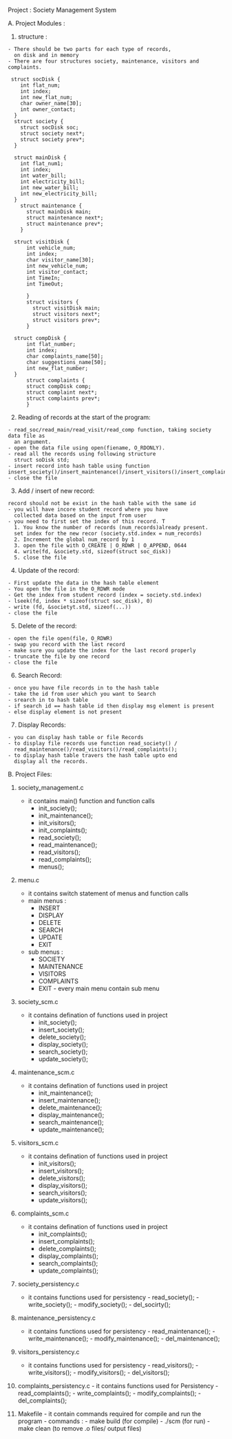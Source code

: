 Project : Society Management System

A. Project Modules :
  1. structure :

    - There should be two parts for each type of records,
      on disk and in memory
    - There are four structures society, maintenance, visitors and complaints.

     struct socDisk {
        int flat_num;
        int index;
        int new_flat_num;
        char owner_name[30];
        int owner_contact;
      }
      struct society {
        struct socDisk soc;
        struct society next*;
        struct society prev*;
      }

      struct mainDisk {
        int flat_num1;
        int index;
        int water_bill;
        int electricity_bill;
        int new_water_bill;
        int new_electricity_bill;
      }
        struct maintenance {
          struct mainDisk main;
          struct maintenance next*;
          struct maintenance prev*;
        }

      struct visitDisk {
          int vehicle_num;
          int index;
          char visitor_name[30];
          int new_vehicle_num;
          int visitor_contact;
          int TimeIn;
          int TimeOut;

          }
          struct visitors {
            struct visitDisk main;
            struct visitors next*;
            struct visitors prev*;
          }

      struct compDisk {
          int flat_number;
          int index;
          char complaints_name[50];
          char suggestions_name[50];
          int new_flat_number;
      }
          struct complaints {
          struct compDisk comp;
          struct complaint next*;
          struct complaints prev*;
          }

  2. Reading of records at the start of the program:

    - read_soc/read_main/read_visit/read_comp function, taking society data file as
      an argument.
    - open the data file using open(fiename, O_RDONLY).
    - read all the records using following structure
      struct soDisk std;
    - insert record into hash table using function insert_society()/insert_maintenance()/insert_visitors()/insert_complaints();
    - close the file

  3. Add / insert of new record:

    record should not be exist in the hash table with the same id
    - you will have incore student record where you have
      collected data based on the input from user
    - you need to first set the index of this record. T
      1. You know the number of records (num_records)already present.
      set index for the new recor (society.std.index = num_records)
      2. Increment the global num_record by 1
      3. open the file with O_CREATE | O_RDWR | O_APPEND, 0644
      4. write(fd, &society.std, sizeof(struct soc_disk))
      5. close the file

  4. Update of the record:

    - First update the data in the hash table element
    - You open the file in the O_RDWR mode
    - Get the index from student record (index = society.std.index)
    - lseek(fd, index * sizeof(struct soc_disk), 0)
    - write (fd, &societyt.std, sizeof(...))
    - close the file

  5. Delete of the record:

    - open the file open(file, O_RDWR)
    - swap you record with the last record
    - make sure you update the index for the last record properly
    - truncate the file by one record
    - close the file

  6. Search Record:

    - once you have file records in to the hash table
    - take the id from user which you want to Search
    - srearch in to hash table
    - if search id == hash table id then display msg element is present
    - else display element is not present

  7. Display Records:

    - you can display hash table or file Records
    - to display file records use function read_society() /
      read_maintenance()/read_visitors()/read_complaints();
    - to display hash table travers the hash table upto end
      display all the records.

B. Project Files:

  1. society_management.c
     - it contains main() function and function calls
          - init_society();
          - init_maintenance();
          - init_visitors();
          - init_complaints();
          - read_society();
          - read_maintenance();
          - read_visitors();
          - read_complaints();
          - menus();
  2. menu.c
     - it contains switch statement of menus and function
       calls
     - main menus :
          - INSERT
          - DISPLAY
          - DELETE
          - SEARCH
          - UPDATE
          - EXIT
     - sub menus :
          - SOCIETY
          - MAINTENANCE
          - VISITORS
          - COMPLAINTS
          - EXIT
    - every main menu contain sub menu

  3. society_scm.c
     - it contains defination of functions used in project
          - init_society();
          - insert_society();
          - delete_society();
          - display_society();
          - search_society();
          - update_society();

  4. maintenance_scm.c
     - it contains defination of functions used in project
          - init_maintenance();
          - insert_maintenance();
          - delete_maintenance();
          - display_maintenance();
          - search_maintenance();
          - update_maintenance();

  5. visitors_scm.c
     - it contains defination of functions used in project
          - init_visitors();
          - insert_visitors();
          - delete_visitors();
          - display_visitors();
          - search_visitors();
          - update_visitors();

  6. complaints_scm.c
     - it contains defination of functions used in project
          - init_complaints();
          - insert_complaints();
          - delete_complaints();
          - display_complaints();
          - search_complaints();
          - update_complaints();

 7. society_persistency.c
    - it contains functions used for persistency
          - read_society();
          - write_society();
          - modify_society();
          - del_socirty();

 8. maintenance_persistency.c
    - it contains functions used for persistency
          - read_maintenance();
          - write_maintenance();
          - modify_maintenance();
          - del_maintenance();

 9. visitors_persistency.c
    - it contains functions used for persistency
          - read_visitors();
          - write_visitors();
          - modify_visitors();
          - del_visitors();

 10. complaints_persistency.c
    - it contains functions used for Persistency
          - read_complaints();
          - write_complaints();
          - modify_complaints();
          - del_complaints();

 11. Makefile
    - it contain commands required for compile and run the
      program
    - commands :
          - make build (for compile)
          - ./scm (for run)
          - make clean (to remove .o files/ output files)
